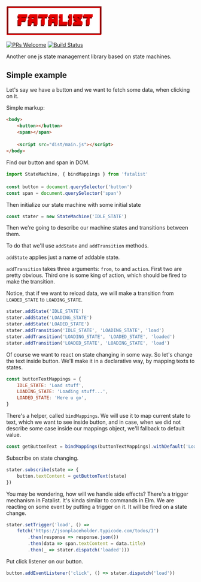 ![](fatalist-logo.png)

[![PRs Welcome](https://img.shields.io/badge/PRs-welcome-brightgreen.svg?style=flat-square)](http://makeapullrequest.com)
[![Build Status](https://travis-ci.org/electricSemyon/fatalist-js.svg?branch=master)](https://travis-ci.org/electricSemyon/fatalist-js)

Another one js state management library based on state machines.

## Simple example

Let's say we have a button and we want to fetch some data, when clicking on it.

Simple markup:

```html
<body>
    <button></button>
    <span></span>

    <script src="dist/main.js"></script>
</body>
```

Find our button and span in DOM.

```javascript
import StateMachine, { bindMappings } from 'fatalist'

const button = document.querySelector('button')
const span = document.querySelector('span')
```

Then initialize our state machine with some initial state
```javascript
const stater = new StateMachine('IDLE_STATE')
```

Then we're going to describe our machine states and transitions between them.

To do that we'll use `addState` and `addTransition` methods.

`addState` applies just a name of addable state.

`addTransition` takes three arguments: `from`, `to` and `action`. First two are pretty obvious. Third one is some king of action, which should be fired to make the transition.

Notice, that if we want to reload data, we will make a transition from ```LOADED_STATE``` to ```LOADING_STATE```.
```javascript
stater.addState('IDLE_STATE')
stater.addState('LOADING_STATE')
stater.addState('LOADED_STATE')
stater.addTransition('IDLE_STATE', 'LOADING_STATE', 'load')
stater.addTransition('LOADING_STATE', 'LOADED_STATE', 'loaded')
stater.addTransition('LOADED_STATE', 'LOADING_STATE', 'load')
```
Of course we want to react on state changing in some way. So let's change the text inside button. We'll make it in a declarative way, by mapping texts to states.
```javascript
const buttonTextMappings = {
    IDLE_STATE: 'Load stuff',
    LOADING_STATE: 'Loading stuff...',
    LOADED_STATE: 'Here u go',
}
```

There's a helper, called ```bindMappings```. We will use it to map current state to text, which we want to see inside button, and in case, when we did not describe some case inside our mappings object, we'll fallback to default value.
```javascript
const getButtonText = bindMappings(buttonTextMappings).withDefault('Load stuff')
```
Subscribe on state changing. 
```javascript
stater.subscribe(state => {
    button.textContent = getButtonText(state)
})
```

You may be wondering, how will we handle side effects? There's a trigger mechanism in Fatalist. It's kinda similar to commands in Elm. We are reacting on some event by putting a trigger on it. It will be fired on a state change.
```javascript
stater.setTrigger('load', () =>
    fetch('https://jsonplaceholder.typicode.com/todos/1')
        .then(response => response.json())
        .then(data => span.textContent = data.title)
        .then(_ => stater.dispatch('loaded')))
```

Put click listener on our button.
```javascript
button.addEventListener('click', () => stater.dispatch('load'))
```
